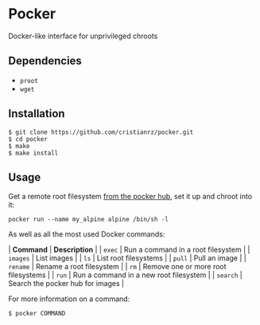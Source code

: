 # Pocker

Docker-like interface for unprivileged chroots

## Dependencies

* `proot`
* `wget`

## Installation

```
$ git clone https://github.com/cristianrz/pocker.git
$ cd pocker
$ make
$ make install
```

## Usage

Get a remote root filesystem [from the pocker hub](https://github.com/cristianrz/pocker-hub/tree/master/library), set it up and chroot into it:

```
pocker run --name my_alpine alpine /bin/sh -l
```

As well as all the most used Docker commands:

| **Command** | **Description**                        |
| `exec`      | Run a command in a root filesystem     |
| `images`    | List images                            |
| `ls`        | List root filesystems                  |
| `pull`      | Pull an image                          |
| `rename`    | Rename a root filesystem               |
| `rm`        | Remove one or more root filesystems    |
| `run`       | Run a command in a new root filesystem |
| `search`    | Search the pocker hub for images       |

For more information on a command:

```
$ pocker COMMAND
```

